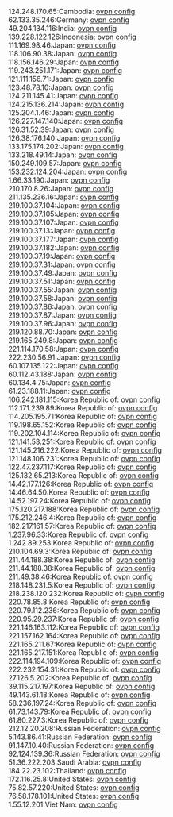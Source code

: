 124.248.170.65:Cambodia: [ovpn config](vpn/124_248_170_65.ovpn)  
62.133.35.246:Germany: [ovpn config](vpn/62_133_35_246.ovpn)  
49.204.134.116:India: [ovpn config](vpn/49_204_134_116.ovpn)  
139.228.122.126:Indonesia: [ovpn config](vpn/139_228_122_126.ovpn)  
111.169.98.46:Japan: [ovpn config](vpn/111_169_98_46.ovpn)  
118.106.90.38:Japan: [ovpn config](vpn/118_106_90_38.ovpn)  
118.156.146.29:Japan: [ovpn config](vpn/118_156_146_29.ovpn)  
119.243.251.171:Japan: [ovpn config](vpn/119_243_251_171.ovpn)  
121.111.156.71:Japan: [ovpn config](vpn/121_111_156_71.ovpn)  
123.48.78.10:Japan: [ovpn config](vpn/123_48_78_10.ovpn)  
124.211.145.41:Japan: [ovpn config](vpn/124_211_145_41.ovpn)  
124.215.136.214:Japan: [ovpn config](vpn/124_215_136_214.ovpn)  
125.204.1.46:Japan: [ovpn config](vpn/125_204_1_46.ovpn)  
126.227.147.140:Japan: [ovpn config](vpn/126_227_147_140.ovpn)  
126.31.52.39:Japan: [ovpn config](vpn/126_31_52_39.ovpn)  
126.38.176.140:Japan: [ovpn config](vpn/126_38_176_140.ovpn)  
133.175.174.202:Japan: [ovpn config](vpn/133_175_174_202.ovpn)  
133.218.49.14:Japan: [ovpn config](vpn/133_218_49_14.ovpn)  
150.249.109.57:Japan: [ovpn config](vpn/150_249_109_57.ovpn)  
153.232.124.204:Japan: [ovpn config](vpn/153_232_124_204.ovpn)  
1.66.33.190:Japan: [ovpn config](vpn/1_66_33_190.ovpn)  
210.170.8.26:Japan: [ovpn config](vpn/210_170_8_26.ovpn)  
211.135.236.16:Japan: [ovpn config](vpn/211_135_236_16.ovpn)  
219.100.37.104:Japan: [ovpn config](vpn/219_100_37_104.ovpn)  
219.100.37.105:Japan: [ovpn config](vpn/219_100_37_105.ovpn)  
219.100.37.107:Japan: [ovpn config](vpn/219_100_37_107.ovpn)  
219.100.37.13:Japan: [ovpn config](vpn/219_100_37_13.ovpn)  
219.100.37.177:Japan: [ovpn config](vpn/219_100_37_177.ovpn)  
219.100.37.182:Japan: [ovpn config](vpn/219_100_37_182.ovpn)  
219.100.37.19:Japan: [ovpn config](vpn/219_100_37_19.ovpn)  
219.100.37.31:Japan: [ovpn config](vpn/219_100_37_31.ovpn)  
219.100.37.49:Japan: [ovpn config](vpn/219_100_37_49.ovpn)  
219.100.37.51:Japan: [ovpn config](vpn/219_100_37_51.ovpn)  
219.100.37.55:Japan: [ovpn config](vpn/219_100_37_55.ovpn)  
219.100.37.58:Japan: [ovpn config](vpn/219_100_37_58.ovpn)  
219.100.37.86:Japan: [ovpn config](vpn/219_100_37_86.ovpn)  
219.100.37.87:Japan: [ovpn config](vpn/219_100_37_87.ovpn)  
219.100.37.96:Japan: [ovpn config](vpn/219_100_37_96.ovpn)  
219.120.88.70:Japan: [ovpn config](vpn/219_120_88_70.ovpn)  
219.165.249.8:Japan: [ovpn config](vpn/219_165_249_8.ovpn)  
221.114.170.58:Japan: [ovpn config](vpn/221_114_170_58.ovpn)  
222.230.56.91:Japan: [ovpn config](vpn/222_230_56_91.ovpn)  
60.107.135.122:Japan: [ovpn config](vpn/60_107_135_122.ovpn)  
60.112.43.188:Japan: [ovpn config](vpn/60_112_43_188.ovpn)  
60.134.4.75:Japan: [ovpn config](vpn/60_134_4_75.ovpn)  
61.23.188.11:Japan: [ovpn config](vpn/61_23_188_11.ovpn)  
106.242.181.115:Korea Republic of: [ovpn config](vpn/106_242_181_115.ovpn)  
112.171.239.89:Korea Republic of: [ovpn config](vpn/112_171_239_89.ovpn)  
114.205.195.71:Korea Republic of: [ovpn config](vpn/114_205_195_71.ovpn)  
119.198.65.152:Korea Republic of: [ovpn config](vpn/119_198_65_152.ovpn)  
119.202.104.114:Korea Republic of: [ovpn config](vpn/119_202_104_114.ovpn)  
121.141.53.251:Korea Republic of: [ovpn config](vpn/121_141_53_251.ovpn)  
121.145.216.222:Korea Republic of: [ovpn config](vpn/121_145_216_222.ovpn)  
121.148.106.231:Korea Republic of: [ovpn config](vpn/121_148_106_231.ovpn)  
122.47.237.117:Korea Republic of: [ovpn config](vpn/122_47_237_117.ovpn)  
125.132.65.213:Korea Republic of: [ovpn config](vpn/125_132_65_213.ovpn)  
14.42.177.126:Korea Republic of: [ovpn config](vpn/14_42_177_126.ovpn)  
14.46.64.50:Korea Republic of: [ovpn config](vpn/14_46_64_50.ovpn)  
14.52.197.24:Korea Republic of: [ovpn config](vpn/14_52_197_24.ovpn)  
175.120.217.188:Korea Republic of: [ovpn config](vpn/175_120_217_188.ovpn)  
175.212.246.4:Korea Republic of: [ovpn config](vpn/175_212_246_4.ovpn)  
182.217.161.57:Korea Republic of: [ovpn config](vpn/182_217_161_57.ovpn)  
1.237.96.33:Korea Republic of: [ovpn config](vpn/1_237_96_33.ovpn)  
1.242.89.253:Korea Republic of: [ovpn config](vpn/1_242_89_253.ovpn)  
210.104.69.3:Korea Republic of: [ovpn config](vpn/210_104_69_3.ovpn)  
211.44.188.38:Korea Republic of: [ovpn config](vpn/211_44_188_38.ovpn)  
211.44.188.38:Korea Republic of: [ovpn config](vpn/211_44_188_38.ovpn)  
211.49.38.46:Korea Republic of: [ovpn config](vpn/211_49_38_46.ovpn)  
218.148.231.5:Korea Republic of: [ovpn config](vpn/218_148_231_5.ovpn)  
218.238.120.232:Korea Republic of: [ovpn config](vpn/218_238_120_232.ovpn)  
220.78.85.8:Korea Republic of: [ovpn config](vpn/220_78_85_8.ovpn)  
220.79.112.236:Korea Republic of: [ovpn config](vpn/220_79_112_236.ovpn)  
220.95.29.237:Korea Republic of: [ovpn config](vpn/220_95_29_237.ovpn)  
221.146.163.112:Korea Republic of: [ovpn config](vpn/221_146_163_112.ovpn)  
221.157.162.164:Korea Republic of: [ovpn config](vpn/221_157_162_164.ovpn)  
221.165.211.67:Korea Republic of: [ovpn config](vpn/221_165_211_67.ovpn)  
221.165.217.151:Korea Republic of: [ovpn config](vpn/221_165_217_151.ovpn)  
222.114.194.109:Korea Republic of: [ovpn config](vpn/222_114_194_109.ovpn)  
222.232.154.31:Korea Republic of: [ovpn config](vpn/222_232_154_31.ovpn)  
27.126.5.202:Korea Republic of: [ovpn config](vpn/27_126_5_202.ovpn)  
39.115.217.197:Korea Republic of: [ovpn config](vpn/39_115_217_197.ovpn)  
49.143.61.18:Korea Republic of: [ovpn config](vpn/49_143_61_18.ovpn)  
58.236.197.24:Korea Republic of: [ovpn config](vpn/58_236_197_24.ovpn)  
61.73.143.79:Korea Republic of: [ovpn config](vpn/61_73_143_79.ovpn)  
61.80.227.3:Korea Republic of: [ovpn config](vpn/61_80_227_3.ovpn)  
212.12.20.208:Russian Federation: [ovpn config](vpn/212_12_20_208.ovpn)  
5.143.86.41:Russian Federation: [ovpn config](vpn/5_143_86_41.ovpn)  
91.147.10.40:Russian Federation: [ovpn config](vpn/91_147_10_40.ovpn)  
92.124.139.36:Russian Federation: [ovpn config](vpn/92_124_139_36.ovpn)  
51.36.222.203:Saudi Arabia: [ovpn config](vpn/51_36_222_203.ovpn)  
184.22.23.102:Thailand: [ovpn config](vpn/184_22_23_102.ovpn)  
172.116.25.8:United States: [ovpn config](vpn/172_116_25_8.ovpn)  
75.82.57.220:United States: [ovpn config](vpn/75_82_57_220.ovpn)  
76.58.178.101:United States: [ovpn config](vpn/76_58_178_101.ovpn)  
1.55.12.201:Viet Nam: [ovpn config](vpn/1_55_12_201.ovpn)  
